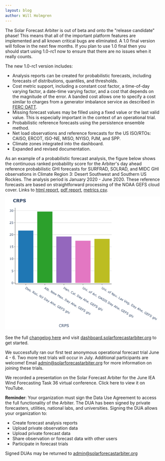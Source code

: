 ```yaml
---
layout: blog
author: Will Holmgren
---
```


The Solar Forecast Arbiter is out of beta and onto the "release candidate" phase!
This means that all of the important platform features are implemented and all known critical bugs are eliminated.
A 1.0 final version will follow in the next few months.
If you plan to use 1.0 final then you should start using 1.0-rc1 now to ensure that there are no issues when it really counts.

The new 1.0-rc1 version includes:

* Analysis reports can be created for probabilistic forecasts, including forecasts of distributions, quantiles, and thresholds.
* Cost metric support, including a constant cost factor, a time-of-day varying factor, a date-time varying factor, and a cost that depends on the magnitude of the error. A banded cost allows one to specify a cost similar to charges from a generator imbalance service as described in [FERC OATT](https://www.ferc.gov/industries-data/electric/power-sales-and-markets/open-access-transmission-tariff-oatt-reform).
* Missing forecast values may be filled using a fixed value or the last valid value. This is especially important in the context of an operational trial.
* Probabilistic reference forecasts using the persistence ensemble method.
* Net load observations and reference forecasts for the US ISO/RTOs: CAISO, ERCOT, ISO-NE, MISO, NYISO, PJM, and SPP.
* Climate zones integrated into the dashboard.
* Expanded and revised documentation.

As an example of a probabilistic forecast analysis, the figure below shows the continuous ranked probability score for the Arbiter's day ahead reference probabilistic GHI forecasts for SURFRAD, SOLRAD, and MIDC GHI observations in Climate Region 3: Desert Southwest and Southern US Rockies.
The analysis period is January 2020 - June 2020.
These reference forecasts are based on straightforward processing of the NOAA GEFS cloud cover.
Links to [html report](/assets/zone3crps/Zone_3_CRPS_html.zip), [pdf report](/assets/zone3crps/Zone_3_CRPS_pdf.zip), [metrics csv](/assets/zone3crps/Zone_3_CRPS_metrics.csv).

![crps](/assets/zone3crps/crps.png)

See the full [changelog here](https://solarforecastarbiter.org/changelog/) and visit [dashboard.solarforecastarbiter.org](https://dashboard.solarforecastarbiter.org) to get started.

We successfully ran our first test anonymous operational forecast trial June 4 - 6.
Two more test trials will occur in July.
Additional participants are welcome! Email [admin@solarforecastarbiter.org](mailto:admin@solarforecastarbiter.org) for more information on joining these trials.

We recorded a presentation on the Solar Forecast Arbiter for the June IEA Wind Forecasting Task 36 virtual conference. Click here to view it on YouTube.

**Reminder**: Your organization must sign the Data Use Agreement to access the full functionality of the Arbiter.
The DUA has been signed by private forecasters, utilities, national labs, and universities.
Signing the DUA allows your organization to:

* Create forecast analysis reports
* Upload private observation data
* Upload private forecast data
* Share observation or forecast data with other users
* Participate in forecast trials

Signed DUAs may be returned to [admin@solarforecastarbiter.org](mailto:admin@solarforecastarbiter.org)
